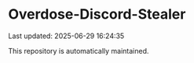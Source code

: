 # Overdose-Discord-Stealer

Last updated: 2025-06-29 16:24:35

This repository is automatically maintained.
